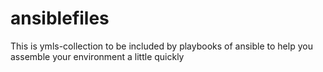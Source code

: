 # ansiblefiles
This is ymls-collection to be included by playbooks of ansible to help you assemble your environment a little quickly
